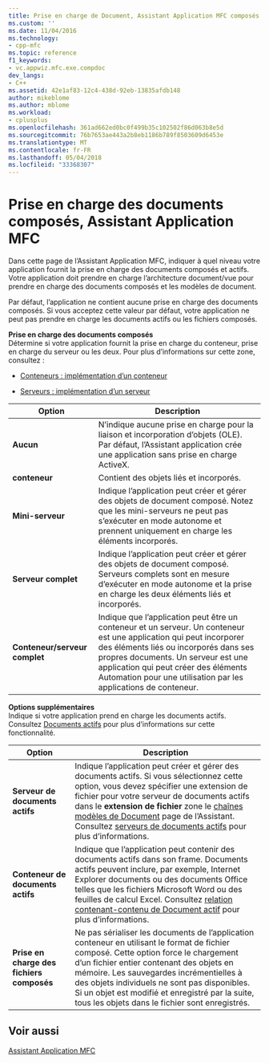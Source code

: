 ```yaml
---
title: Prise en charge de Document, Assistant Application MFC composés | Documents Microsoft
ms.custom: ''
ms.date: 11/04/2016
ms.technology:
- cpp-mfc
ms.topic: reference
f1_keywords:
- vc.appwiz.mfc.exe.compdoc
dev_langs:
- C++
ms.assetid: 42e1af83-12c4-438d-92eb-13835afdb148
author: mikeblome
ms.author: mblome
ms.workload:
- cplusplus
ms.openlocfilehash: 361ad662ed0bc0f499b35c102502f86d063b8e5d
ms.sourcegitcommit: 76b7653ae443a2b8eb1186b789f8503609d6453e
ms.translationtype: MT
ms.contentlocale: fr-FR
ms.lasthandoff: 05/04/2018
ms.locfileid: "33368307"
---
```

# <a name="compound-document-support-mfc-application-wizard"></a>Prise en charge des documents composés, Assistant Application MFC
Dans cette page de l’Assistant Application MFC, indiquer à quel niveau votre application fournit la prise en charge des documents composés et actifs. Votre application doit prendre en charge l’architecture document/vue pour prendre en charge des documents composés et les modèles de document.  
  
 Par défaut, l’application ne contient aucune prise en charge des documents composés. Si vous acceptez cette valeur par défaut, votre application ne peut pas prendre en charge les documents actifs ou les fichiers composés.  
  
 **Prise en charge des documents composés**  
 Détermine si votre application fournit la prise en charge du conteneur, prise en charge du serveur ou les deux. Pour plus d’informations sur cette zone, consultez :  
  
-   [Conteneurs : implémentation d’un conteneur](../../mfc/containers-implementing-a-container.md)  
  
-   [Serveurs : implémentation d’un serveur](../../mfc/servers-implementing-a-server.md)  
  
|Option|Description|  
|------------|-----------------|  
|**Aucun**|N’indique aucune prise en charge pour la liaison et incorporation d’objets (OLE). Par défaut, l’Assistant application crée une application sans prise en charge ActiveX.|  
|**conteneur**|Contient des objets liés et incorporés.|  
|**Mini-serveur**|Indique l’application peut créer et gérer des objets de document composé. Notez que les mini-serveurs ne peut pas s’exécuter en mode autonome et prennent uniquement en charge les éléments incorporés.|  
|**Serveur complet**|Indique l’application peut créer et gérer des objets de document composé. Serveurs complets sont en mesure d’exécuter en mode autonome et la prise en charge les deux éléments liés et incorporés.|  
|**Conteneur/serveur complet**|Indique que l’application peut être un conteneur et un serveur. Un conteneur est une application qui peut incorporer des éléments liés ou incorporés dans ses propres documents. Un serveur est une application qui peut créer des éléments Automation pour une utilisation par les applications de conteneur.|  
  
 **Options supplémentaires**  
 Indique si votre application prend en charge les documents actifs. Consultez [Documents actifs](../../mfc/active-documents.md) pour plus d’informations sur cette fonctionnalité.  
  
|Option|Description|  
|------------|-----------------|  
|**Serveur de documents actifs**|Indique l’application peut créer et gérer des documents actifs. Si vous sélectionnez cette option, vous devez spécifier une extension de fichier pour votre serveur de documents actifs dans le **extension de fichier** zone le [chaînes modèles de Document](../../mfc/reference/document-template-strings-mfc-application-wizard.md) page de l’Assistant. Consultez [serveurs de documents actifs](../../mfc/active-document-servers.md) pour plus d’informations.|  
|**Conteneur de documents actifs**|Indique que l’application peut contenir des documents actifs dans son frame. Documents actifs peuvent inclure, par exemple, Internet Explorer documents ou des documents Office telles que les fichiers Microsoft Word ou des feuilles de calcul Excel. Consultez [relation contenant-contenu de Document actif](../../mfc/active-document-containment.md) pour plus d’informations.|  
|**Prise en charge des fichiers composés**|Ne pas sérialiser les documents de l’application conteneur en utilisant le format de fichier composé. Cette option force le chargement d’un fichier entier contenant des objets en mémoire. Les sauvegardes incrémentielles à des objets individuels ne sont pas disponibles. Si un objet est modifié et enregistré par la suite, tous les objets dans le fichier sont enregistrés.|  
  
## <a name="see-also"></a>Voir aussi  
 [Assistant Application MFC](../../mfc/reference/mfc-application-wizard.md)

